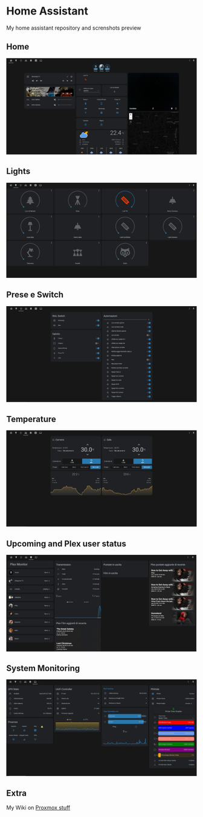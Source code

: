# Home Assistant
My home assistant repository and screnshots preview

## Home
![SchedaHome](https://github.com/tamet83/hassio/blob/master/Screenshot/home.PNG)
## Lights
![SchedaHome](https://github.com/tamet83/hassio/blob/master/Screenshot/Luci.PNG)
## Prese e Switch
![SchedaHome](https://github.com/tamet83/hassio/blob/master/Screenshot/Prese.PNG)
## Temperature
![SchedaHome](https://github.com/tamet83/hassio/blob/master/Screenshot/temp.PNG)
## Upcoming and Plex user status
![SchedaHome](https://github.com/tamet83/hassio/blob/master/Screenshot/Upcoming.PNG)
## System Monitoring
![SchedaHome](https://github.com/tamet83/hassio/blob/master/Screenshot/Monitoring.PNG)

## Extra
My Wiki on
[Proxmox stuff](https://github.com/tamet83/proxmox/wiki)
